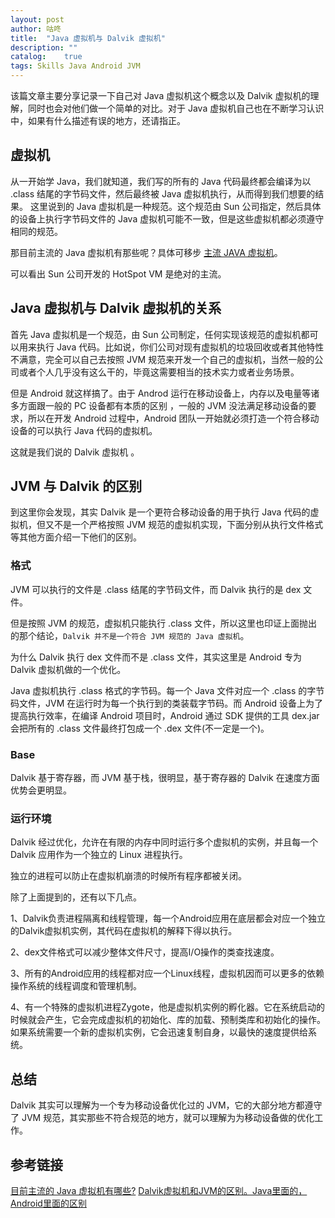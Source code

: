 ```yaml
---
layout: post
author: 咕咚
title:  "Java 虚拟机与 Dalvik 虚拟机"
description: ""
catalog:    true
tags: Skills Java Android JVM
---
```


该篇文章主要分享记录一下自己对 Java 虚拟机这个概念以及 Dalvik 虚拟机的理解，同时也会对他们做一个简单的对比。对于 Java 虚拟机自己也在不断学习认识中，如果有什么描述有误的地方，还请指正。

## 虚拟机

从一开始学 Java，我们就知道，我们写的所有的 Java 代码最终都会编译为以 .class  结尾的字节码文件，然后最终被 Java 虚拟机执行，从而得到我们想要的结果。
这里说到的 Java 虚拟机是一种规范。这个规范由 Sun 公司指定，然后具体的设备上执行字节码文件的 Java 虚拟机可能不一致，但是这些虚拟机都必须遵守相同的规范。

那目前主流的 Java 虚拟机有那些呢？具体可移步 [主流 JAVA 虚拟机](https://github.com/maoruibin/ArticlePart/issues/1)。

可以看出 Sun 公司开发的 HotSpot VM 是绝对的主流。

## Java 虚拟机与 Dalvik 虚拟机的关系 

首先 Java 虚拟机是一个规范，由 Sun 公司制定，任何实现该规范的虚拟机都可以用来执行 Java 代码。比如说，你们公司对现有虚拟机的垃圾回收或者其他特性不满意，完全可以自己去按照 JVM 规范来开发一个自己的虚拟机，当然一般的公司或者个人几乎没有这么干的，毕竟这需要相当的技术实力或者业务场景。

但是 Android 就这样搞了。由于 Androd 运行在移动设备上，内存以及电量等诸多方面跟一般的 PC 设备都有本质的区别 ，一般的 JVM 没法满足移动设备的要求，所以在开发 Android 过程中，Android 团队一开始就必须打造一个符合移动设备的可以执行 Java 代码的虚拟机。

这就是我们说的 Dalvik 虚拟机 。

## JVM 与 Dalvik 的区别

到这里你会发现，其实 Dalvik 是一个更符合移动设备的用于执行 Java 代码的虚拟机，但又不是一个严格按照 JVM 规范的虚拟机实现，下面分别从执行文件格式等其他方面介绍一下他们的区别。

### 格式

JVM 可以执行的文件是 .class 结尾的字节码文件，而 Dalvik 执行的是 dex  文件。

但是按照 JVM 的规范，虚拟机只能执行 .class 文件，所以这里也印证上面抛出的那个结论，`Dalvik 并不是一个符合 JVM 规范的 Java 虚拟机`。

为什么 Dalvik 执行 dex 文件而不是 .class 文件，其实这里是 Android 专为 Dalvik 虚拟机做的一个优化。

Java 虚拟机执行 .class 格式的字节码。每一个 Java 文件对应一个 .class 的字节码文件，JVM 在运行时为每一个执行到的类装载字节码。而 Android 设备上为了提高执行效率，在编译 Android 项目时，Android 通过 SDK 提供的工具 dex.jar 会把所有的 .class 文件最终打包成一个 .dex 文件(不一定是一个)。


### Base
Dalvik 基于寄存器，而 JVM 基于栈，很明显，基于寄存器的 Dalvik 在速度方面优势会更明显。

### 运行环境

Dalvik 经过优化，允许在有限的内存中同时运行多个虚拟机的实例，并且每一个 Dalvik 应用作为一个独立的 Linux 进程执行。

独立的进程可以防止在虚拟机崩溃的时候所有程序都被关闭。

除了上面提到的，还有以下几点。

1、Dalvik负责进程隔离和线程管理，每一个Android应用在底层都会对应一个独立的Dalvik虚拟机实例，其代码在虚拟机的解释下得以执行。

2、dex文件格式可以减少整体文件尺寸，提高I/O操作的类查找速度。

3、所有的Android应用的线程都对应一个Linux线程，虚拟机因而可以更多的依赖操作系统的线程调度和管理机制。

4、有一个特殊的虚拟机进程Zygote，他是虚拟机实例的孵化器。它在系统启动的时候就会产生，它会完成虚拟机的初始化、库的加载、预制类库和初始化的操作。如果系统需要一个新的虚拟机实例，它会迅速复制自身，以最快的速度提供给系统。

## 总结

Dalvik 其实可以理解为一个专为移动设备优化过的 JVM，它的大部分地方都遵守了 JVM 规范，其实那些不符合规范的地方，就可以理解为为移动设备做的优化工作。

## 参考链接
[目前主流的 Java 虚拟机有哪些?](https://zhihu.com/question/29265430/answer/43818804)
[Dalvik虚拟机和JVM的区别。Java里面的，Android里面的区别](https://zhidao.baidu.com/question/1238373007717632179.html)
